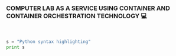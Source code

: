 ### COMPUTER LAB AS A SERVICE USING CONTAINER AND CONTAINER ORCHESTRATION TECHNOLOGY 💻
<br>

```python
s = "Python syntax highlighting"
print s
```
